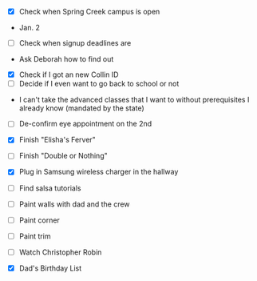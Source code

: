 - [X] Check when Spring Creek campus is open
- Jan. 2
- [ ] Check when signup deadlines are
- Ask Deborah how to find out
- [X] Check if I got an new Collin ID
- [ ] Decide if I even want to go back to school or not
- I can't take the advanced classes that I want to without prerequisites I already know (mandated by the state)
- [ ] De-confirm eye appointment on the 2nd
- [X] Finish "Elisha's Ferver"
- [ ] Finish "Double or Nothing"
- [X] Plug in Samsung wireless charger in the hallway
- [ ] Find salsa tutorials

- [ ] Paint walls with dad and the crew
- [ ] Paint corner
- [ ] Paint trim
- [ ] Watch Christopher Robin
- [X] Dad's Birthday List